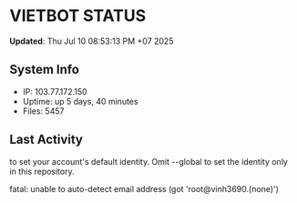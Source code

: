 # VIETBOT STATUS
**Updated**: Thu Jul 10 08:53:13 PM +07 2025

## System Info
- IP: 103.77.172.150
- Uptime: up 5 days, 40 minutes
- Files: 5457

## Last Activity

to set your account's default identity.
Omit --global to set the identity only in this repository.

fatal: unable to auto-detect email address (got 'root@vinh3690.(none)')
